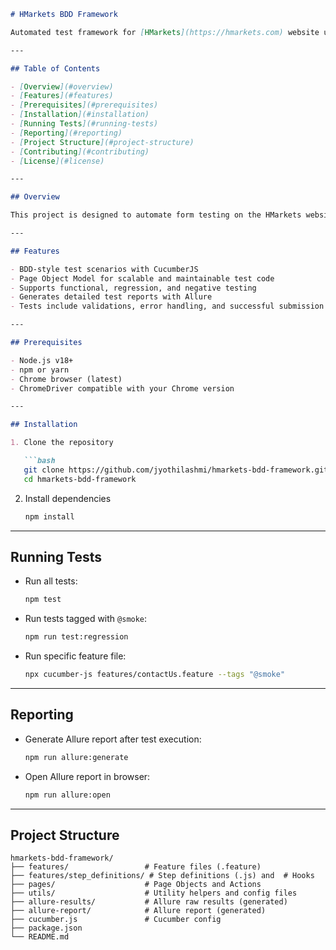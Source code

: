 

````markdown
# HMarkets BDD Framework

Automated test framework for [HMarkets](https://hmarkets.com) website using Selenium WebDriver with JavaScript and CucumberJS for BDD.

---

## Table of Contents

- [Overview](#overview)  
- [Features](#features)  
- [Prerequisites](#prerequisites)  
- [Installation](#installation)  
- [Running Tests](#running-tests)  
- [Reporting](#reporting)  
- [Project Structure](#project-structure)  
- [Contributing](#contributing)  
- [License](#license)  

---

## Overview

This project is designed to automate form testing on the HMarkets website. It uses Selenium WebDriver and CucumberJS to simulate real user actions and validate form functionality such as the Contact Us form, Demo Account registration, and Live Account pre-registration forms.

---

## Features

- BDD-style test scenarios with CucumberJS  
- Page Object Model for scalable and maintainable test code  
- Supports functional, regression, and negative testing  
- Generates detailed test reports with Allure  
- Tests include validations, error handling, and successful submission checks  

---

## Prerequisites

- Node.js v18+  
- npm or yarn  
- Chrome browser (latest)  
- ChromeDriver compatible with your Chrome version  

---

## Installation

1. Clone the repository

   ```bash
   git clone https://github.com/jyothilashmi/hmarkets-bdd-framework.git
   cd hmarkets-bdd-framework
````

2. Install dependencies

   ```bash
   npm install
   ```

---

## Running Tests

* Run all tests:

  ```bash
  npm test
  ```

* Run tests tagged with `@smoke`:

  ```bash
  npm run test:regression
  ```

* Run specific feature file:

  ```bash
  npx cucumber-js features/contactUs.feature --tags "@smoke"
  ```

---

## Reporting

* Generate Allure report after test execution:

  ```bash
  npm run allure:generate
  ```

* Open Allure report in browser:

  ```bash
  npm run allure:open
  ```

---

## Project Structure

```
hmarkets-bdd-framework/
├── features/                 # Feature files (.feature)
├── features/step_definitions/ # Step definitions (.js) and  # Hooks 
├── pages/                    # Page Objects and Actions
├── utils/                    # Utility helpers and config files
├── allure-results/           # Allure raw results (generated)
├── allure-report/            # Allure report (generated)
├── cucumber.js               # Cucumber config
├── package.json
└── README.md
```


